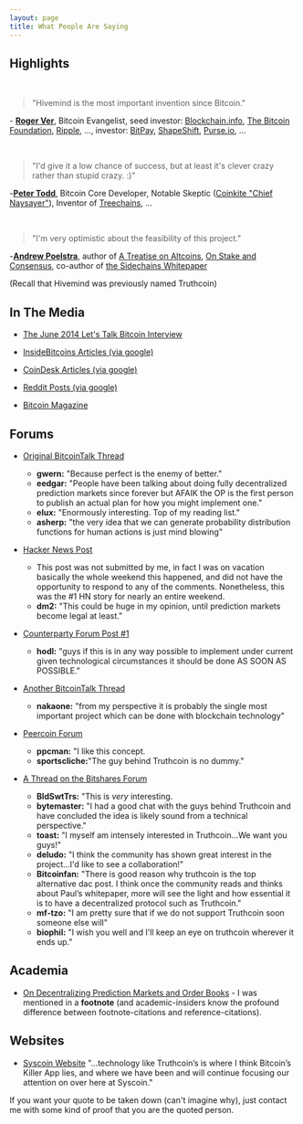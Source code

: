 ```yaml
---
layout: page
title: What People Are Saying
---
```



Highlights
---------------

<br>

>"Hivemind is the most important invention since Bitcoin."  

\- [**Roger Ver**](https://rogerver.com/), Bitcoin Evangelist, seed investor: [Blockchain.info](https://blockchain.info/), [The Bitcoin Foundation](http://bitcoinfoundation.org/), [Ripple](https://ripple.com/), ..., investor: [BitPay](https://bitpay.com/), [ShapeShift](https://shapeshift.io/), [Purse.io](https://purse.io/), ...  

<br>

>"I'd give it a low chance of success, but at least it's clever crazy rather than stupid crazy. :)"  

\-[**Peter Todd**](https://twitter.com/petertoddbtc), Bitcoin Core Developer, Notable Skeptic ([Coinkite "Chief Naysayer"](http://blog.coinkite.com/post/85842528071/peter-todd-joins-coinkite-as-chief-naysayer)), Inventor of [Treechains](https://letstalkbitcoin.com/ltb104-tree-chains-with-peter-todd/), ...

<br>

>"I'm very optimistic about the feasibility of this project."  

\-[**Andrew Poelstra**](https://www.wpsoftware.net/andrew/), author of [A Treatise on Altcoins](https://download.wpsoftware.net/bitcoin/alts.pdf), [On Stake and Consensus](https://download.wpsoftware.net/bitcoin/pos.pdf), co-author of [the Sidechains Whitepaper](http://www.blockstream.com/sidechains.pdf)

(Recall that Hivemind was previously named Truthcoin)

In The Media
--------------

- [The June 2014 Let's Talk Bitcoin Interview](http://letstalkbitcoin.com/blog/post/lets-talk-bitcoin-episode-117-the-truth-matrix)

- [InsideBitcoins Articles (via google)](https://www.google.com/search?q=site:insidebitcoins.com+truthcoinn)

- [CoinDesk Articles (via google)](https://www.google.com/search?q=site%3Areddit.com+truthcoin#q=site:coindesk.com+truthcoin)

- [Reddit Posts (via google)](https://www.google.com/search?q=site%3Areddit.com+truthcoin)

- [Bitcoin Magazine](http://bitcoinmagazine.com/16748/truth-behind-truthcoin/)


Forums
----------


- [Original BitcoinTalk Thread](https://bitcointalk.org/index.php?topic=475054.60)
	- **gwern:** "Because perfect is the enemy of better."
	- **eedgar:** "People have been talking about doing fully decentralized prediction markets since forever but AFAIK the OP is the first person to publish an actual plan for how you might implement one."
	- **elux:** "Enormously interesting. Top of my reading list."
	- **asherp:** "the very idea that we can generate probability distribution functions for human actions is just mind blowing"

- [Hacker News Post](https://news.ycombinator.com/item?id=7691289)
	- This post was not submitted by me, in fact I was on vacation basically the whole weekend this happened, and did not have the opportunity to respond to any of the comments. Nonetheless, this was the #1 HN story for nearly an entire weekend.
	- **dm2:** "This could be huge in my opinion, until prediction markets become legal at least."

- [Counterparty Forum Post #1](https://forums.counterparty.io/discussion/comment/1940/#Comment_1940)
	- **hodl:** "guys if this is in any way possible to implement under current given technological circumstances it should be done AS SOON AS POSSIBLE."


	 
- [Another BitcoinTalk Thread](https://bitcointalk.org/index.php?topic=627904.msg6995428#msg6995428)
	- **nakaone:** "from my perspective it is probably the single most important project which can be done with blockchain technology"


- [Peercoin Forum](http://www.peercointalk.org/index.php?topic=2760.0)
	- **ppcman:** "I like this concept.
	- **sportscliche:**"The guy behind Truthcoin is no dummy."

	 
- [A Thread on the Bitshares Forum](https://bitsharestalk.org/index.php?topic=3916.0)
	- **BldSwtTrs:** "This is *very* interesting.
	- **bytemaster:** "I had a good chat with the guys behind Truthcoin and have concluded the idea is likely sound from a technical perspective."
	- **toast:** "I myself am intensely interested in Truthcoin...We want you guys!"
	- **deludo:** "I think the community has shown great interest in the project...I'd like to see a collaboration!"
	- **Bitcoinfan:** "There is good reason why truthcoin is the top alternative dac post. I think once the community reads and thinks about Paul’s whitepaper, more will see the light and how essential it is to have a decentralized protocol such as Truthcoin."
	- **mf-tzo:** "I am pretty sure that if we do not support Truthcoin soon someone else will"
	- **biophil:** "I wish you well and I'll keep an eye on truthcoin wherever it ends up."


Academia
-------------------
 - [On Decentralizing Prediction Markets and Order Books](http://users.encs.concordia.ca/~clark/papers/2014_weis.pdf) - I was mentioned in a **footnote** (and academic-insiders know the profound difference between footnote-citations and reference-citations).

Websites
-------------
- [Syscoin Website](http://syscoin.org/bitcoin-2-0-the-knowledge-economy-and-the-future-of-syscoin/) "...technology like Truthcoin’s is where I think Bitcoin’s Killer App lies, and where we have been and will continue focusing our attention on over here at Syscoin."


If you want your quote to be taken down (can't imagine why), just contact me with some kind of proof that you are the quoted person.
